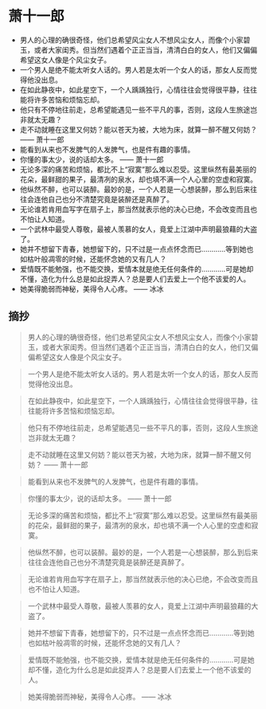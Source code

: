 # 萧十一郎

- 男人的心理的确很奇怪，他们总希望风尘女人不想风尘女人，而像个小家碧玉，或者大家闺秀。但当然们遇着个正正当当，清清白白的女人，他们又偏偏希望这女人像是个风尘女子。
- 一个男人是绝不能太听女人话的。男人若是太听一个女人的话，那女人反而觉得他没出息。
- 在如此静夜中，如此星空下，一个人踽踽独行，心情往往会觉得很平静，往往能将许多苦恼和烦恼忘却。
- 他只有不停地往前走，总希望能遇见一些不平凡的事，否则，这段人生旅途岂非就太无趣？
- 走不动就睡在这里又何妨？能以苍天为被，大地为床，就算一醉不醒又何妨？    —— 萧十一郎
- 能看到从来也不发脾气的人发脾气，也是件有趣的事情。
- 你懂的事太少，说的话却太多。    —— 萧十一郎
- 无论多深的痛苦和烦恼，都比不上“寂寞”那么难以忍受。这里纵然有最美丽的花朵，最鲜甜的果子，最清冽的泉水，却也填不满一个人心里的空虚和寂寞。
- 他纵然不醉，也可以装醉。最妙的是，一个人若是一心想装醉，那么到后来往往会连他自己也分不清楚究竟是装醉还是真醉了。
- 无论谁若肯用血写字在扇子上，那当然就表示他的决心已绝，不会改变而且也不怕让人知道。
- 一个武林中最受人尊敬，最被人羡慕的女人，竟爱上江湖中声明最狼藉的大盗了。
- 她并不想留下青春，她想留下的，只不过是一点点怀念而已…………等到她也如枯叶般凋零的时候，还能怀念她的又有几人？
- 爱情既不能勉强，也不能交换，爱情本就是绝无任何条件的…………可是她却不懂，造化为什么总是如此捉弄人？总是要人们去爱上一个他不该爱的人。
- 她美得脆弱而神秘，美得令人心疼。  —— 冰冰

## 摘抄 

> 男人的心理的确很奇怪，他们总希望风尘女人不想风尘女人，而像个小家碧玉，或者大家闺秀。但当然们遇着个正正当当，清清白白的女人，他们又偏偏希望这女人像是个风尘女子。

> 一个男人是绝不能太听女人话的。男人若是太听一个女人的话，那女人反而觉得他没出息。

> 在如此静夜中，如此星空下，一个人踽踽独行，心情往往会觉得很平静，往往能将许多苦恼和烦恼忘却。

> 他只有不停地往前走，总希望能遇见一些不平凡的事，否则，这段人生旅途岂非就太无趣？

> 走不动就睡在这里又何妨？能以苍天为被，大地为床，就算一醉不醒又何妨？    —— 萧十一郎

> 能看到从来也不发脾气的人发脾气，也是件有趣的事情。

> 你懂的事太少，说的话却太多。    —— 萧十一郎

> 无论多深的痛苦和烦恼，都比不上“寂寞”那么难以忍受。这里纵然有最美丽的花朵，最鲜甜的果子，最清冽的泉水，却也填不满一个人心里的空虚和寂寞。

> 他纵然不醉，也可以装醉。最妙的是，一个人若是一心想装醉，那么到后来往往会连他自己也分不清楚究竟是装醉还是真醉了。

> 无论谁若肯用血写字在扇子上，那当然就表示他的决心已绝，不会改变而且也不怕让人知道。

> 一个武林中最受人尊敬，最被人羡慕的女人，竟爱上江湖中声明最狼藉的大盗了。

> 她并不想留下青春，她想留下的，只不过是一点点怀念而已…………等到她也如枯叶般凋零的时候，还能怀念她的又有几人？

> 爱情既不能勉强，也不能交换，爱情本就是绝无任何条件的…………可是她却不懂，造化为什么总是如此捉弄人？总是要人们去爱上一个他不该爱的人。

> 她美得脆弱而神秘，美得令人心疼。  —— 冰冰